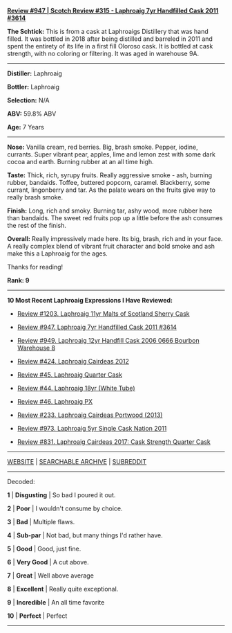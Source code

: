 
[**Review #947 | Scotch Review #315 - Laphroaig 7yr Handfilled Cask 2011 #3614**]( https://t8ke.review/review-947-laphroaig-7yr-handfill-cask-2011-oloroso-3614/)

**The Schtick:** This is from a cask at Laphroaigs Distillery that was hand filled. It was bottled in 2018 after being distilled and barreled in 2011 and spent the entirety of its life in a first fill Oloroso cask. It is bottled at cask strength, with no coloring or filtering. It was aged in warehouse 9A. 

-----

**Distiller:** Laphroaig

**Bottler:** Laphroaig

**Selection:** N/A

**ABV:** 59.8% ABV

**Age:** 7 Years 

-----

**Nose:**  Vanilla cream, red berries. Big, brash smoke. Pepper, iodine, currants. Super vibrant pear, apples, lime and lemon zest with some dark cocoa and earth. Burning rubber at an all time high. 

**Taste:** Thick, rich, syrupy fruits. Really aggressive smoke - ash, burning rubber, bandaids. Toffee, buttered popcorn, caramel. Blackberry, some currant, lingonberry and tar. As the palate wears on the fruits give way to really brash smoke. 

**Finish:** Long, rich and smoky. Burning tar, ashy wood, more rubber here than bandaids. The sweet red fruits pop up a little before the ash consumes the rest of the finish. 

**Overall:** Really impressively made here. Its big, brash, rich and in your face. A really complex blend of vibrant fruit character and bold smoke and ash make this a Laphroaig for the ages. 

Thanks for reading!

**Rank: 9**

----- 

**10 Most Recent Laphroaig Expressions I Have Reviewed:** 

- [Review #1203. Laphroaig 11yr Malts of Scotland Sherry Cask ]( https://t8ke.review/review-1203-laphroaig-11yr-malts-of-scotland-sherry-cask) 

- [Review #947. Laphroaig 7yr Handfilled Cask 2011 #3614]( https://t8ke.review/review-947-laphroaig-7yr-handfill-cask-2011-oloroso-3614/) 

- [Review #949. Laphroaig 12yr Handfill Cask 2006 0666 Bourbon Warehouse 8]( https://t8ke.review/review-949-laphroaig-12yr-handfill-cask-2006-666/) 

- [Review #424. Laphroaig Cairdeas 2012]( https://t8ke.review/review-424-laphroaig-cairdeas-2012/) 

- [Review #45. Laphroaig Quarter Cask]( https://t8ke.review/review-45-laphroaig-quarter-cask/) 

- [Review #44. Laphroaig 18yr (White Tube)]( https://t8ke.review/review-44-laphroaig-18-white-tube/) 

- [Review #46. Laphroaig PX]( https://t8ke.review/review-46-laphroaig-px-re-review/) 

- [Review #233. Laphroaig Cairdeas Portwood (2013)]( https://t8ke.review/review-233-laphroaig-cairdeas-portwood-2013/) 

- [Review #973. Laphroaig 5yr Single Cask Nation 2011]( https://t8ke.review/review-973-laphroaig-5yr-single-cask-nation-2011/) 

- [Review #831. Laphroaig Cairdeas 2017: Cask Strength Quarter Cask]( https://t8ke.review/review-831-laphroaig-cairdeas-2017-cask-strength-quarter-cask/) 

-----

[WEBSITE](https://t8ke.review) | [SEARCHABLE ARCHIVE](https://t8ke.review/review-archive/) | [SUBREDDIT](https://reddit.com/r/t8kereviews)

-----

Decoded:

**1** | **Disgusting** | So bad I poured it out.

**2** | **Poor** | I wouldn't consume by choice.

**3** | **Bad** | Multiple flaws.

**4** | **Sub-par** | Not bad, but many things I'd rather have.

**5** | **Good** | Good, just fine.

**6** | **Very Good** | A cut above.

**7** | **Great** | Well above average

**8** | **Excellent** | Really quite exceptional.

**9** | **Incredible** | An all time favorite

**10** | **Perfect** | Perfect

----

